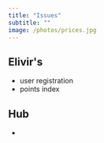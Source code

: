 ```yaml
---
title: "Issues"
subtitle: ""
image: /photos/prices.jpg
---
```



## Elivir's 

- user registration
- points index


## Hub

- 

